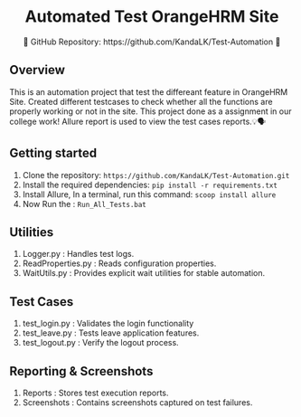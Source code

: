 <h1 align="center"> Automated Test OrangeHRM Site </h1>


<p align="center">
  🌟 GitHub Repository: https://github.com/KandaLK/Test-Automation 🌟<br>
</p>

## Overview

This is an automation project that test the differeant feature in OrangeHRM Site. Created different testcases to check whether all the functions
are properly working or not in the site. This project done as a assignment in our college work! Allure report is used to view the test cases reports.💡🗣️

## Getting started

1. Clone the repository: `https://github.com/KandaLK/Test-Automation.git`
2. Install the required dependencies: `pip install -r requirements.txt`
3. Install Allure, In a terminal, run this command: `scoop install allure`
4. Now Run the : `Run_All_Tests.bat`

## Utilities

1. Logger.py         : Handles test logs. 
2. ReadProperties.py : Reads configuration properties. 
3. WaitUtils.py      : Provides explicit wait utilities for stable automation.

## Test Cases

1. test_login.py  : Validates the login functionality
2. test_leave.py  : Tests leave application features. 
3. test_logout.py : Verify the logout process.


## Reporting & Screenshots

1. Reports : Stores test execution reports.
2. Screenshots : Contains screenshots captured on test failures.
